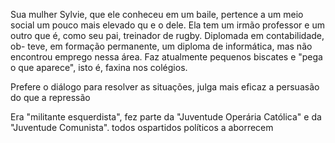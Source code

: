 Sua mulher Sylvie, que ele conheceu em um baile, pertence a um
meio social um pouco mais elevado qu e o dele. Ela tem um irmão professor e um
outro que é, como seu pai, treinador de rugby. Diplomada em contabilidade, ob-
teve, em formação permanente, um diploma de informática, mas não encontrou
emprego nessa área. Faz atualmente pequenos biscates e "pega o que aparece",
isto é, faxina nos colégios.

Prefere o diálogo para resolver as situações, julga mais eficaz a persuasão do que a repressão

Era "militante esquerdista", fez parte da "Juventude Operária Católica" e da "Juventude Comunista".
todos ospartidos políticos a aborrecem